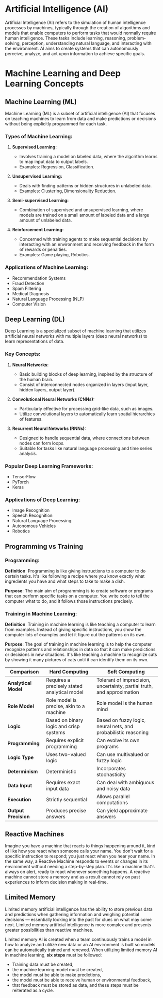 # Artificial Intelligence (AI)
Artificial Intelligence (AI) refers to the simulation of human intelligence processes by machines, typically through the creation of algorithms and models that enable computers to perform tasks that would normally require human intelligence. These tasks include learning, reasoning, problem-solving, perception, understanding natural language, and interacting with the environment. AI aims to create systems that can autonomously perceive, analyze, and act upon information to achieve specific goals.

# Machine Learning and Deep Learning Concepts

## Machine Learning (ML)

Machine Learning (ML) is a subset of artificial intelligence (AI) that focuses on teaching machines to learn from data and make predictions or decisions without being explicitly programmed for each task.

### Types of Machine Learning:

1. **Supervised Learning:**
   - Involves training a model on labeled data, where the algorithm learns to map input data to output labels.
   - Examples: Regression, Classification.

2. **Unsupervised Learning:**
   - Deals with finding patterns or hidden structures in unlabeled data.
   - Examples: Clustering, Dimensionality Reduction.

3. **Semi-supervised Learning:**
   - Combination of supervised and unsupervised learning, where models are trained on a small amount of labeled data and a large amount of unlabeled data.
   
4. **Reinforcement Learning:**
   - Concerned with training agents to make sequential decisions by interacting with an environment and receiving feedback in the form of rewards or penalties.
   - Examples: Game playing, Robotics.

### Applications of Machine Learning:

- Recommendation Systems
- Fraud Detection
- Spam Filtering
- Medical Diagnosis
- Natural Language Processing (NLP)
- Computer Vision

## Deep Learning (DL)

Deep Learning is a specialized subset of machine learning that utilizes artificial neural networks with multiple layers (deep neural networks) to learn representations of data.

### Key Concepts:

1. **Neural Networks:**
   - Basic building blocks of deep learning, inspired by the structure of the human brain.
   - Consist of interconnected nodes organized in layers (input layer, hidden layers, output layer).

2. **Convolutional Neural Networks (CNNs):**
   - Particularly effective for processing grid-like data, such as images.
   - Utilize convolutional layers to automatically learn spatial hierarchies of features.

3. **Recurrent Neural Networks (RNNs):**
   - Designed to handle sequential data, where connections between nodes can form loops.
   - Suitable for tasks like natural language processing and time series analysis.

### Popular Deep Learning Frameworks:

- TensorFlow
- PyTorch
- Keras

### Applications of Deep Learning:

- Image Recognition
- Speech Recognition
- Natural Language Processing
- Autonomous Vehicles
- Robotics

## Programming vs Training

### Programming:

**Definition**: Programming is like giving instructions to a computer to do certain tasks. It's like following a recipe where you know exactly what ingredients you have and what steps to take to make a dish.

**Purpose**: The main aim of programming is to create software or programs that can perform specific tasks on a computer. You write code to tell the computer what to do, and it follows those instructions precisely.


### Training in Machine Learning:

**Definition**: Training in machine learning is like teaching a computer to learn from examples. Instead of giving specific instructions, you show the computer lots of examples and let it figure out the patterns on its own.

**Purpose**: The goal of training in machine learning is to help the computer recognize patterns and relationships in data so that it can make predictions or decisions in new situations. It's like teaching a machine to recognize cats by showing it many pictures of cats until it can identify them on its own.


| Comparison                       | Hard Computing                                               | Soft Computing                                                           |
|---------------------------------|--------------------------------------------------------------|--------------------------------------------------------------------------|
| **Analytical Model**           | Requires a precisely stated analytical model                  | Tolerant of imprecision, uncertainty, partial truth, and approximation |
| **Role Model**                 | Role model is precise, akin to a machine                       | Role model is the human mind                                             |
| **Logic**                      | Based on binary logic and crisp systems                        | Based on fuzzy logic, neural nets, and probabilistic reasoning          |
| **Programming**                | Requires explicit programming                                   | Can evolve its own programs                                             |
| **Logic Type**                 | Uses two-valued logic                                           | Can use multivalued or fuzzy logic                                       |
| **Determinism**                | Deterministic                                                   | Incorporates stochasticity                                                |
| **Data Input**                 | Requires exact input data                                       | Can deal with ambiguous and noisy data                                   |
| **Execution**                  | Strictly sequential                                             | Allows parallel computations                                             |
| **Output Precision**           | Produces precise answers                                        | Can yield approximate answers                                           |


## Reactive Machines
Imagine you have a machine that reacts to things happening around it, kind of like how you react when someone calls your name. You don't wait for a specific instruction to respond; you just react when you hear your name. In the same way, a Reactive Machine responds to events or changes in its environment without needing a step-by-step plan. It's like a machine that's always on alert, ready to react whenever something happens. A reactive machine cannot store a memory and as a result cannot rely on past experiences to inform decision making in real-time.

## Limited Memory

Limited memory artificial intelligence has the ability to store previous data and predictions when gathering information and weighing potential decisions — essentially looking into the past for clues on what may come next. Limited memory artificial intelligence is more complex and presents greater possibilities than reactive machines.

Limited memory AI is created when a team continuously trains a model in how to analyze and utilize new data or an AI environment is built so models can be automatically trained and renewed. When utilizing limited memory AI in machine learning, **six steps** must be followed: 
- Training data must be created,
- the machine learning model must be created,
- the model must be able to make predictions,
- the model must be able to receive human or environmental feedback,
- that feedback must be stored as data, and these steps must be reiterated as a cycle.






